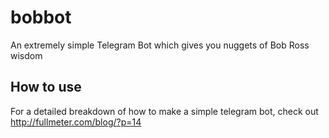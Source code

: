 # bobbot
An extremely simple Telegram Bot which gives you nuggets of Bob Ross wisdom

## How to use
For a detailed breakdown of how to make a simple telegram bot, check out http://fullmeter.com/blog/?p=14
